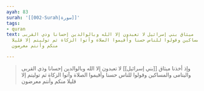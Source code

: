 ```yaml
---
ayah: 83
surah: '[[002-Surah|سورة]]'
tags:
- quran
text: وإذ أخذنا ميثاق بني إسرائيل لا تعبدون إلا الله وبالوالدين إحسانا وذي القربى
  واليتامى والمساكين وقولوا للناس حسنا وأقيموا الصلاة وآتوا الزكاة ثم توليتم إلا قليلا
  منكم وأنتم معرضون

---
```

> وإذ أخذنا ميثاق [[بني إسرائيل]] لا تعبدون إلا الله وبالوالدين إحسانا وذي القربى واليتامى والمساكين وقولوا للناس حسنا وأقيموا الصلاة وآتوا الزكاة ثم توليتم إلا قليلا منكم وأنتم معرضون
